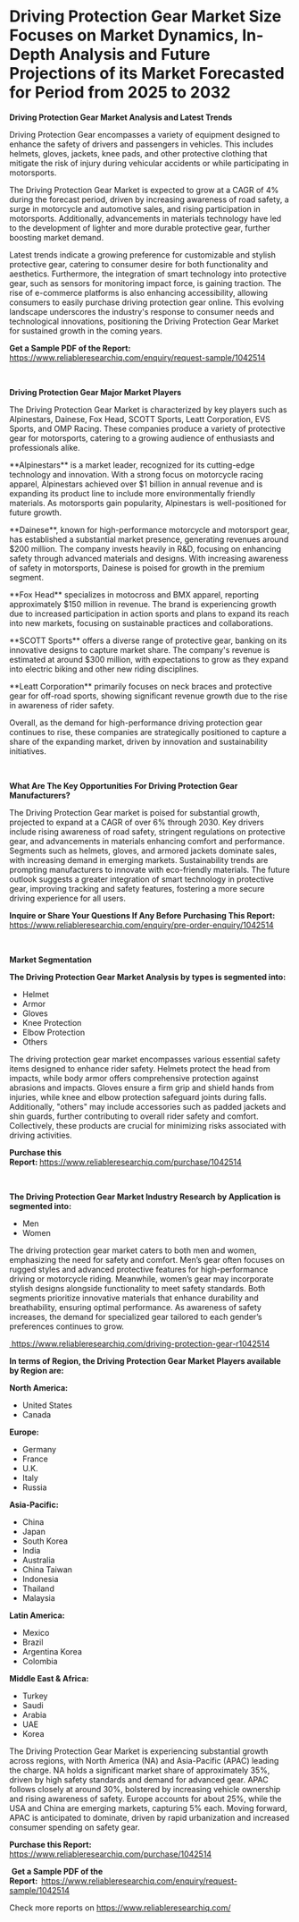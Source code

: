 <p><h1>Driving Protection Gear Market Size Focuses on Market Dynamics, In-Depth Analysis and Future Projections of its Market Forecasted for Period from 2025 to 2032</h1></p><p><strong>Driving Protection Gear Market Analysis and Latest Trends</strong></p>
<p><p>Driving Protection Gear encompasses a variety of equipment designed to enhance the safety of drivers and passengers in vehicles. This includes helmets, gloves, jackets, knee pads, and other protective clothing that mitigate the risk of injury during vehicular accidents or while participating in motorsports. </p><p>The Driving Protection Gear Market is expected to grow at a CAGR of 4% during the forecast period, driven by increasing awareness of road safety, a surge in motorcycle and automotive sales, and rising participation in motorsports. Additionally, advancements in materials technology have led to the development of lighter and more durable protective gear, further boosting market demand. </p><p>Latest trends indicate a growing preference for customizable and stylish protective gear, catering to consumer desire for both functionality and aesthetics. Furthermore, the integration of smart technology into protective gear, such as sensors for monitoring impact force, is gaining traction. The rise of e-commerce platforms is also enhancing accessibility, allowing consumers to easily purchase driving protection gear online. This evolving landscape underscores the industry's response to consumer needs and technological innovations, positioning the Driving Protection Gear Market for sustained growth in the coming years.</p></p>
<p><strong>Get a Sample PDF of the Report:&nbsp;</strong> <a href="https://www.reliableresearchiq.com/enquiry/request-sample/1042514?utm_campaign=1144&utm_medium=2&utm_source=Github&utm_content=ia&utm_term=05022025&utm_id=driving-protection-gear">https://www.reliableresearchiq.com/enquiry/request-sample/1042514</a></p>
<p>&nbsp;</p>
<p><strong>Driving Protection Gear Major Market Players</strong></p>
<p><p>The Driving Protection Gear Market is characterized by key players such as Alpinestars, Dainese, Fox Head, SCOTT Sports, Leatt Corporation, EVS Sports, and OMP Racing. These companies produce a variety of protective gear for motorsports, catering to a growing audience of enthusiasts and professionals alike.</p><p>**Alpinestars** is a market leader, recognized for its cutting-edge technology and innovation. With a strong focus on motorcycle racing apparel, Alpinestars achieved over $1 billion in annual revenue and is expanding its product line to include more environmentally friendly materials. As motorsports gain popularity, Alpinestars is well-positioned for future growth.</p><p>**Dainese**, known for high-performance motorcycle and motorsport gear, has established a substantial market presence, generating revenues around $200 million. The company invests heavily in R&D, focusing on enhancing safety through advanced materials and designs. With increasing awareness of safety in motorsports, Dainese is poised for growth in the premium segment.</p><p>**Fox Head** specializes in motocross and BMX apparel, reporting approximately $150 million in revenue. The brand is experiencing growth due to increased participation in action sports and plans to expand its reach into new markets, focusing on sustainable practices and collaborations.</p><p>**SCOTT Sports** offers a diverse range of protective gear, banking on its innovative designs to capture market share. The company's revenue is estimated at around $300 million, with expectations to grow as they expand into electric biking and other new riding disciplines.</p><p>**Leatt Corporation** primarily focuses on neck braces and protective gear for off-road sports, showing significant revenue growth due to the rise in awareness of rider safety. </p><p>Overall, as the demand for high-performance driving protection gear continues to rise, these companies are strategically positioned to capture a share of the expanding market, driven by innovation and sustainability initiatives.</p></p>
<p>&nbsp;</p>
<p><strong>What Are The Key Opportunities For Driving Protection Gear Manufacturers?</strong></p>
<p><p>The Driving Protection Gear market is poised for substantial growth, projected to expand at a CAGR of over 6% through 2030. Key drivers include rising awareness of road safety, stringent regulations on protective gear, and advancements in materials enhancing comfort and performance. Segments such as helmets, gloves, and armored jackets dominate sales, with increasing demand in emerging markets. Sustainability trends are prompting manufacturers to innovate with eco-friendly materials. The future outlook suggests a greater integration of smart technology in protective gear, improving tracking and safety features, fostering a more secure driving experience for all users.</p></p>
<p><strong>Inquire or Share Your Questions If Any Before Purchasing This Report:</strong> <a href="https://www.reliableresearchiq.com/enquiry/pre-order-enquiry/1042514?utm_campaign=1144&utm_medium=2&utm_source=Github&utm_content=ia&utm_term=05022025&utm_id=driving-protection-gear">https://www.reliableresearchiq.com/enquiry/pre-order-enquiry/1042514</a></p>
<p>&nbsp;</p>
<p><strong>Market Segmentation</strong></p>
<p><strong>The Driving Protection Gear Market Analysis by types is segmented into:</strong></p>
<p><ul><li>Helmet</li><li>Armor</li><li>Gloves</li><li>Knee Protection</li><li>Elbow Protection</li><li>Others</li></ul></p>
<p><p>The driving protection gear market encompasses various essential safety items designed to enhance rider safety. Helmets protect the head from impacts, while body armor offers comprehensive protection against abrasions and impacts. Gloves ensure a firm grip and shield hands from injuries, while knee and elbow protection safeguard joints during falls. Additionally, "others" may include accessories such as padded jackets and shin guards, further contributing to overall rider safety and comfort. Collectively, these products are crucial for minimizing risks associated with driving activities.</p></p>
<p><strong>Purchase this Report:&nbsp;</strong><a href="https://www.reliableresearchiq.com/purchase/1042514?utm_campaign=1144&utm_medium=2&utm_source=Github&utm_content=ia&utm_term=05022025&utm_id=driving-protection-gear">https://www.reliableresearchiq.com/purchase/1042514</a></p>
<p>&nbsp;</p>
<p><strong>The Driving Protection Gear Market Industry Research by Application is segmented into:</strong></p>
<p><ul><li>Men</li><li>Women</li></ul></p>
<p><p>The driving protection gear market caters to both men and women, emphasizing the need for safety and comfort. Men’s gear often focuses on rugged styles and advanced protective features for high-performance driving or motorcycle riding. Meanwhile, women’s gear may incorporate stylish designs alongside functionality to meet safety standards. Both segments prioritize innovative materials that enhance durability and breathability, ensuring optimal performance. As awareness of safety increases, the demand for specialized gear tailored to each gender’s preferences continues to grow.</p></p>
<p><a href="https://www.reliableresearchiq.com/driving-protection-gear-r1042514?utm_campaign=1144&utm_medium=2&utm_source=Github&utm_content=ia&utm_term=05022025&utm_id=driving-protection-gear">&nbsp;https://www.reliableresearchiq.com/driving-protection-gear-r1042514</a></p>
<p><strong>In terms of Region, the Driving Protection Gear Market Players available by Region are:</strong></p>
<p>
    <p> <strong> North America: </strong>
        <ul>
            <li>United States</li>
            <li>Canada</li>
        </ul>
        </p> 
    <p> <strong> Europe: </strong>
        <ul>
            <li>Germany</li>
            <li>France</li>
            <li>U.K.</li>
            <li>Italy</li>
            <li>Russia</li>
        </ul>
        </p> 
    <p> <strong> Asia-Pacific: </strong>
        <ul>
            <li>China</li>
            <li>Japan</li>
            <li>South Korea</li>
            <li>India</li>
            <li>Australia</li>
            <li>China Taiwan</li>
            <li>Indonesia</li>
            <li>Thailand</li>
            <li>Malaysia</li>
        </ul>
        </p> 
    <p> <strong> Latin America: </strong>
        <ul>
            <li>Mexico</li>
            <li>Brazil</li>
            <li>Argentina Korea</li>
            <li>Colombia</li>
        </ul>
        </p> 
    <p> <strong> Middle East & Africa: </strong>
        <ul>
            <li>Turkey</li>
            <li>Saudi</li>
            <li>Arabia</li>
            <li>UAE</li>
            <li>Korea</li>
        </ul>
    </p>
    </p>
<p><p>The Driving Protection Gear Market is experiencing substantial growth across regions, with North America (NA) and Asia-Pacific (APAC) leading the charge. NA holds a significant market share of approximately 35%, driven by high safety standards and demand for advanced gear. APAC follows closely at around 30%, bolstered by increasing vehicle ownership and rising awareness of safety. Europe accounts for about 25%, while the USA and China are emerging markets, capturing 5% each. Moving forward, APAC is anticipated to dominate, driven by rapid urbanization and increased consumer spending on safety gear.</p></p>
<p><strong>Purchase this Report: </strong><a href="https://www.reliableresearchiq.com/purchase/1042514?utm_campaign=1144&utm_medium=2&utm_source=Github&utm_content=ia&utm_term=05022025&utm_id=driving-protection-gear">https://www.reliableresearchiq.com/purchase/1042514</a></p>
<p>&nbsp;<strong>Get a Sample PDF of the Report:&nbsp;&nbsp;</strong><a href="https://www.reliableresearchiq.com/enquiry/request-sample/1042514?utm_campaign=1144&utm_medium=2&utm_source=Github&utm_content=ia&utm_term=05022025&utm_id=driving-protection-gear">https://www.reliableresearchiq.com/enquiry/request-sample/1042514</a></p>
<p><strong></strong></p>
<p>Check more reports on <a href="https://www.reliableresearchiq.com/?utm_campaign=1144&utm_medium=2&utm_source=Github&utm_content=ia&utm_term=05022025&utm_id=driving-protection-gear">https://www.reliableresearchiq.com/</a></p>